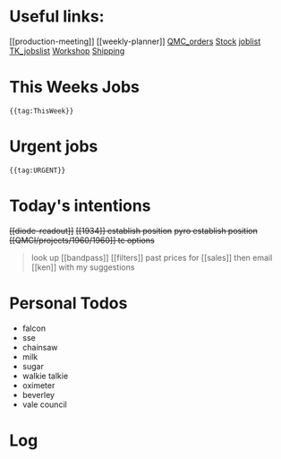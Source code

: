 # Useful links:

[[production-meeting]]
[[weekly-planner]]
[QMC\_orders](https://www.dropbox.com/scl/fi/b2c0gxas5iw94gafwr801/QMC_orders.xlsm?cloud_editor=excel&dl=0)
[Stock](https://www.dropbox.com/scl/fi/w20c8bpsjfwzzr7gjnnri/Stock.xlsm?cloud_editor=excel&dl=0)
[joblist](https://www.dropbox.com/scl/fi/6lxbg8x0fb0b4odekj8u3/joblist.xls?cloud_editor=excel&dl=0)
[TK\_jobslist](https://www.dropbox.com/scl/fi/f27ptqro2cu9p9po9nqty/TK_jobslist.xlsm?cloud_editor=excel&dl=0)
[Workshop](https://www.dropbox.com/scl/fi/179ys17jb5uofer9b5wow/Workshop.xls?cloud_editor=excel&dl=0)
[Shipping](https://www.dropbox.com/scl/fi/9mvmib7om9r2ca8et1cu2/Shipping.xlsm?cloud_editor=excel&dl=0)

# This Weeks Jobs


```expander
{{tag:ThisWeek}}
```

# Urgent jobs

```expander
{{tag:URGENT}}
```


# Today's intentions

~~[[diode-readout]]~~
~~[[1934]] establish position~~
~~pyro establish position~~
~~[[QMCI/projects/1960/1960]] tc options~~
> look up [[bandpass]] [[filters]] past prices for [[sales]] then email [[ken]] with my suggestions


# Personal Todos

- falcon
- sse
- chainsaw
- milk
- sugar
- walkie talkie
- oximeter
- beverley
- vale council 

# Log


